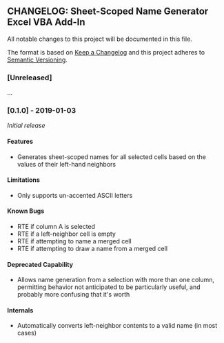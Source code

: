 ## CHANGELOG: Sheet-Scoped Name Generator Excel VBA Add-In

All notable changes to this project will be documented in this file.

The format is based on [Keep a Changelog](http://keepachangelog.com/en/1.0.0/)
and this project adheres to [Semantic Versioning](http://semver.org/spec/v2.0.0.html).


### [Unreleased]

...

### [0.1.0] - 2019-01-03

*Initial release*

#### Features
 * Generates sheet-scoped names for all selected cells based on the values
   of their left-hand neighbors

#### Limitations
 * Only supports un-accented ASCII letters

#### Known Bugs
 * RTE if column A is selected
 * RTE if a left-neighbor cell is empty
 * RTE if attempting to name a merged cell
 * RTE if attempting to draw a name from a merged cell

#### Deprecated Capability
 * Allows name generation from a selection with more than one column,
   permitting behavior not anticipated to be particularly useful,
   and probably more confusing that it's worth

#### Internals
 * Automatically converts left-neighbor contents to a valid name
   (in most cases)